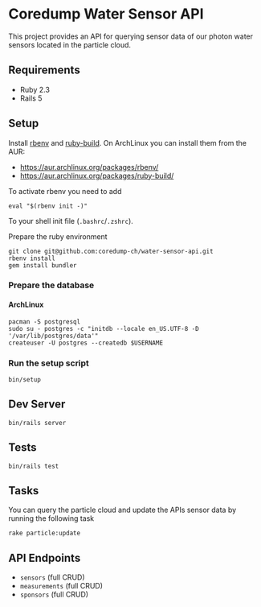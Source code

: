 # Coredump Water Sensor API

This project provides an API for querying sensor data of our
photon water sensors located in the particle cloud.

## Requirements

* Ruby 2.3
* Rails 5

## Setup

Install [rbenv](https://github.com/rbenv/rbenv) and
[ruby-build](https://github.com/rbenv/ruby-build). On ArchLinux you can install
them from the AUR:

 * https://aur.archlinux.org/packages/rbenv/
 * https://aur.archlinux.org/packages/ruby-build/

To activate rbenv you need to add

    eval "$(rbenv init -)"

To your shell init file (`.bashrc`/`.zshrc`).

Prepare the ruby environment

    git clone git@github.com:coredump-ch/water-sensor-api.git
    rbenv install
    gem install bundler

### Prepare the database

#### ArchLinux

    pacman -S postgresql
    sudo su - postgres -c "initdb --locale en_US.UTF-8 -D '/var/lib/postgres/data'"
    createuser -U postgres --createdb $USERNAME

### Run the setup script

    bin/setup

## Dev Server

    bin/rails server

## Tests

    bin/rails test

## Tasks

You can query the particle cloud and update the APIs sensor data by running
the following task

    rake particle:update

## API Endpoints

- `sensors` (full CRUD)
- `measurements` (full CRUD)
- `sponsors` (full CRUD)
